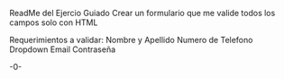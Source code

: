 ReadMe del Ejercio Guiado
Crear un formulario que me valide todos los campos solo con HTML

Requerimientos a validar:
Nombre y Apellido
Numero de Telefono
Dropdown 
Email
Contraseña

-0-
